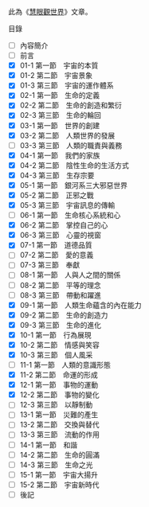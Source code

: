 此為《[慧眼觀世界](https://trello-attachments.s3.amazonaws.com/5c98a0649bf7378f6c92a1cc/608c2a1b30fc9666ff17c711/61045ddb575a089bc3631f6c4f09fc6a/%E6%85%A7%E7%9C%BC%E8%A7%80%E4%B8%96%E7%95%8C(7)%E6%96%B0-%E7%B9%81%E9%AB%94.pdf)》文章。

目錄
- [ ] 內容簡介
- [ ] 前言
- [X] 01-1 第一節　宇宙的本質
- [X] 01-2 第二節　宇宙景象
- [X] 01-3 第三節　宇宙的運作體系
- [X] 02-1 第一節　生命的定義
- [X] 02-2 第二節　生命的創造和繁衍
- [X] 02-3 第三節　生命的輪回
- [X] 03-1 第一節　世界的創建
- [X] 03-2 第二節　人類世界的發展
- [ ] 03-3 第三節　人類的職責與義務
- [X] 04-1 第一節　我們的家族
- [X] 04-2 第二節　陰性生命的生活方式
- [X] 04-3 第三節　生存宗要
- [X] 05-1 第一節　銀河系三大邪惡世界
- [X] 05-2 第二節　正邪之戰
- [X] 05-3 第三節　宇宙訊息的傳輸
- [ ] 06-1 第一節　生命核心系統和心
- [X] 06-2 第二節　掌控自己的心
- [X] 06-3 第三節　心靈的視窗
- [X] 07-1 第一節　道德品質
- [ ] 07-2 第二節　愛的意義
- [ ] 07-3 第三節　奉獻
- [ ] 08-1 第一節　人與人之間的關係
- [ ] 08-2 第二節　平等的理念
- [ ] 08-3 第三節　帶動和躍進
- [X] 09-1 第一節　人類生命蘊含的內在能力
- [X] 09-2 第二節　生命的創造力
- [X] 09-3 第三節　生命的進化
- [X] 10-1 第一節　行為展現
- [X] 10-2 第二節　情感與笑容
- [X] 10-3 第三節　個人風采
- [ ] 11-1 第一節　人類的意識形態
- [X] 11-2 第二節　命運的形成
- [X] 12-1 第一節　事物的運動
- [X] 12-2 第二節　事物的變化
- [ ] 12-3 第三節　以靜制動
- [ ] 13-1 第一節　災難的產生
- [ ] 13-2 第二節　交換與替代
- [ ] 13-3 第三節　流動的作用
- [ ] 14-1 第一節　和諧
- [ ] 14-2 第二節　生命的圓滿
- [ ] 14-3 第三節　生命之光
- [ ] 15-1 第一節　宇宙大揚升
- [ ] 15-2 第二節　宇宙新時代
- [ ] 後記
